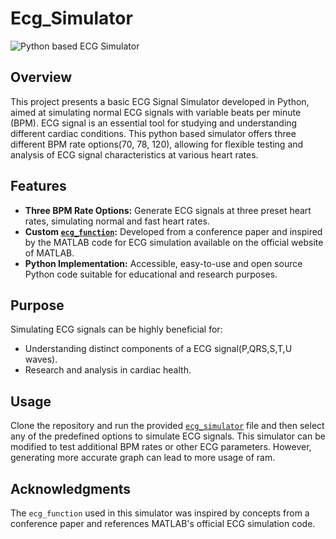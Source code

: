 # Ecg_Simulator

![Python based ECG Simulator](https://github.com/user-attachments/assets/acbbdae3-ff28-422d-b0c2-90fe5996c724)

## Overview
This project presents a basic ECG Signal Simulator developed in Python, aimed at simulating normal ECG signals with variable beats per minute (BPM). ECG signal is an essential tool for studying and understanding different cardiac conditions. This python based simulator offers three different BPM rate options(70, 78, 120), allowing for flexible testing and analysis of ECG signal characteristics at various heart rates.

## Features
- **Three BPM Rate Options:** Generate ECG signals at three preset heart rates, simulating normal and fast heart rates.
- **Custom [`ecg_function`](./ecg_function.py):** Developed from a conference paper and inspired by the MATLAB code for ECG simulation available on the official website of MATLAB.
- **Python Implementation:** Accessible, easy-to-use and open source Python code suitable for educational and research purposes.

## Purpose
Simulating ECG signals can be highly beneficial for:
- Understanding distinct components of a ECG signal(P,QRS,S,T,U waves).
- Research and analysis in cardiac health.

## Usage
Clone the repository and run the provided [`ecg_simulator`](./ecg_simulator.py) file and then select any of the predefined options to simulate ECG signals. This simulator can be modified to test additional BPM rates or other ECG parameters. However, generating more accurate graph can lead to more usage of ram.

## Acknowledgments
The `ecg_function` used in this simulator was inspired by concepts from a conference paper and references MATLAB's official ECG simulation code.
